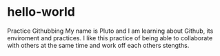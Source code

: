 # hello-world
Practice Githubbing
My name is Pluto and I am learning about Github, its enviroment and practices.
I like this practice of being able to collaborate with others at the same time and work off each others stengths.
